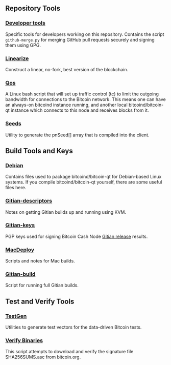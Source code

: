 Repository Tools
---------------------

### [Developer tools](devtools/) ###
Specific tools for developers working on this repository.
Contains the script `github-merge.py` for merging GitHub pull requests securely and signing them using GPG.

### [Linearize](linearize/) ###
Construct a linear, no-fork, best version of the blockchain.

### [Qos](qos/) ###

A Linux bash script that will set up traffic control (tc) to limit the outgoing bandwidth for connections to the Bitcoin network. This means one can have an always-on bitcoind instance running, and another local bitcoind/bitcoin-qt instance which connects to this node and receives blocks from it.

### [Seeds](seeds/) ###
Utility to generate the pnSeed[] array that is compiled into the client.

Build Tools and Keys
---------------------

### [Debian](debian/) ###
Contains files used to package bitcoind/bitcoin-qt
for Debian-based Linux systems. If you compile bitcoind/bitcoin-qt yourself, there are some useful files here.

### [Gitian-descriptors](gitian-descriptors/) ###
Notes on getting Gitian builds up and running using KVM.

### [Gitian-keys](gitian-signing/)
PGP keys used for signing Bitcoin Cash Node [Gitian release](../doc/release-process.md) results.

### [MacDeploy](macdeploy/) ###
Scripts and notes for Mac builds. 

### [Gitian-build](gitian-build.py) ###
Script for running full Gitian builds.

Test and Verify Tools 
---------------------

### [TestGen](testgen/) ###
Utilities to generate test vectors for the data-driven Bitcoin tests.

### [Verify Binaries](verifybinaries/) ###
This script attempts to download and verify the signature file SHA256SUMS.asc from bitcoin.org.
